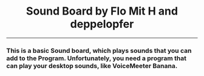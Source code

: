 <center><h1>Sound Board by Flo Mit H and deppelopfer</h1></center>
<hr>
<h3>This is a basic Sound board, which plays sounds that you can add to the 
Program. Unfortunately, you need a program that can play your desktop sounds, like VoiceMeeter Banana.</h3>